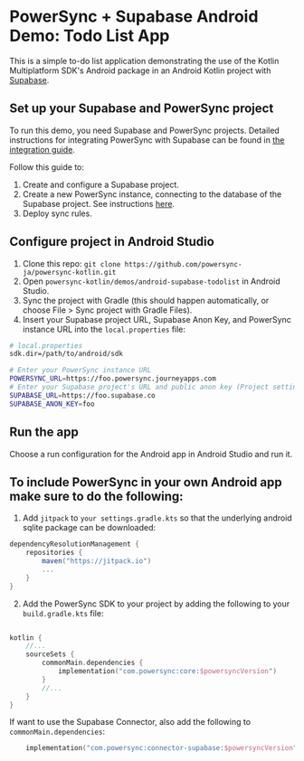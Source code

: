 # PowerSync + Supabase Android Demo: Todo List App

This is a simple to-do list application demonstrating the use of the Kotlin Multiplatform SDK's Android package in an Android Kotlin project with [Supabase](https://supabase.com/).

## Set up your Supabase and PowerSync project

To run this demo, you need Supabase and PowerSync projects. Detailed instructions for integrating PowerSync with Supabase can be found in [the integration guide](https://docs.powersync.com/integration-guides/supabase).

Follow this guide to:
1. Create and configure a Supabase project.
2. Create a new PowerSync instance, connecting to the database of the Supabase project. See instructions [here](https://docs.powersync.com/integration-guides/supabase-+-powersync#connect-powersync-to-your-supabase).
3. Deploy sync rules.

## Configure project in Android Studio

1. Clone this repo: ```git clone https://github.com/powersync-ja/powersync-kotlin.git```
2. Open `powersync-kotlin/demos/android-supabase-todolist` in Android Studio.
3. Sync the project with Gradle (this should happen automatically, or choose File > Sync project with Gradle Files).
4. Insert your Supabase project URL, Supabase Anon Key, and PowerSync instance URL into the `local.properties` file:

```bash
# local.properties
sdk.dir=/path/to/android/sdk

# Enter your PowerSync instance URL
POWERSYNC_URL=https://foo.powersync.journeyapps.com
# Enter your Supabase project's URL and public anon key (Project settings > API)
SUPABASE_URL=https://foo.supabase.co
SUPABASE_ANON_KEY=foo
```

## Run the app

Choose a run configuration for the Android app in Android Studio and run it.

## To include PowerSync in your own Android app make sure to do the following:

1. Add `jitpack` to `your settings.gradle.kts` so that the underlying android sqlite package can be downloaded:

```gradle
dependencyResolutionManagement {
    repositories {
        maven("https://jitpack.io")
        ...
    }
}
```

2. Add the PowerSync SDK to your project by adding the following to your `build.gradle.kts` file:

```kotlin

kotlin {
    //...
    sourceSets {
        commonMain.dependencies {
            implementation("com.powersync:core:$powersyncVersion")
        }
        //...
    }
}
```

If want to use the Supabase Connector, also add the following to `commonMain.dependencies`:

```kotlin
    implementation("com.powersync:connector-supabase:$powersyncVersion")
```